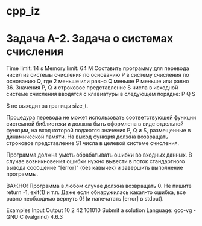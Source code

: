 # cpp_iz

# Задача A-2. Задача о системах счисления
Time limit:	14 s
Memory limit:	64 M
Составить программу для перевода чисел из системы счисления по основанию P в систему счисления по основанию Q, где 2 меньше или равно Q меньше P меньше или равно 36. 
Значения P, Q и строковое представление S числа в исходной системе счисления вводятся с клавиатуры в следующем порядке: 
P Q S 

S не выходит за границы size_t. 

Процедура перевода не может использовать соответствующей функции системной библиотеки и должна быть оформлена в виде отдельной функции, на вход которой подаются значения P, Q и S, размещенные в динамической памяти. 
На выход функция должна возвращать строковое представление S1 числа в целевой системе счисления. 

Программа должна уметь обрабатывать ошибки во входных данных. 
В случае возникновения ошибки нужно вывести в поток стандартного вывода сообщение "[error]" (без кавычек) и завершить выполнение программы. 

ВАЖНО! Программа в любом случае должна возвращать 0. Не пишите return -1, exit(1) и т.п. Даже если обнаружилась какая-то ошибка, все равно необходимо вернуть 0! (и напечатать [error] в stdout).

Examples
Input	Output
10 2 42
101010
Submit a solution
Language:	gcc-vg - GNU C (valgrind) 4.6.3
